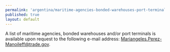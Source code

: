 ```yaml
--- 
permalink: 'argentina/maritime-agencies-bonded-warehouses-port-terminals.html' 
published: true 
layout: default
---
```

A list of maritime agencies, bonded warehouses and/or port terminals is available upon request to the following e-mail address: [Mariangeles.Perez-Manoileff@trade.gov](Mariangeles.Perez-Manoileff@trade.gov).

